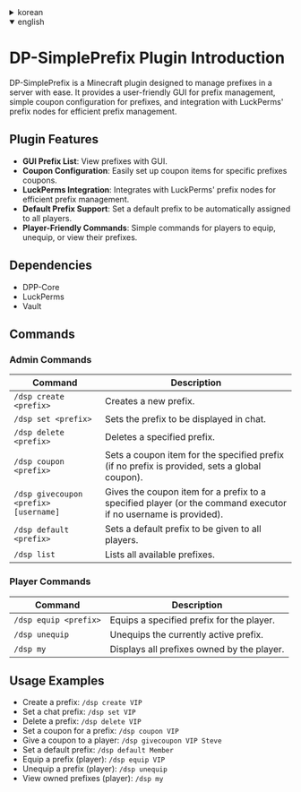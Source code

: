 <details>
	<summary>korean</summary>

# DP-SimplePrefix 플러그인 소개

DP-SimplePrefix는 마인크래프트 서버에서 칭호를 쉽게 관리할 수 있는 플러그인입니다. GUI를 통해 칭호 목록을 직관적으로 확인하고, 간편한 칭호 쿠폰 설정이 가능하며, LuckPerms의 칭호 노드와 연동하여 칭호를 효율적으로 관리할 수 있습니다.

## 플러그인 특징
- **GUI 기반 칭호 목록**: GUI를 통해 쉽게 확인가능.
- **간편한 쿠폰 설정**: 특정 칭호 쿠폰을 간단히 설정 가능.
- **LuckPerms 연동**: LuckPerms의 칭호 노드와 연동되어 칭호를 효율적으로 관리 가능.
- **기본 칭호 설정**: 모든 플레이어에게 자동으로 부여되는 기본 칭호 설정 가능.
- **유저 친화적 명령어**: 플레이어가 칭호를 장착, 해제, 확인할 수 있는 간단한 명령어 제공.

## 의존성
- DPP-Core
- LuckPerms
- Vault

## 명령어
### 관리자 명령어
| 명령어 | 설명 |
|--------|------|
| `/dsp create <prefix>` | 새로운 칭호를 생성합니다. |
| `/dsp set <prefix>` | 채팅에 표시될 칭호를 설정합니다. |
| `/dsp delete <prefix>` | 지정한 칭호를 삭제합니다. |
| `/dsp coupon <prefix>` | 지정한 칭호의 쿠폰 아이템을 설정합니다. (칭호 미입력 시 글로벌 쿠폰으로 설정) |
| `/dsp givecoupon <prefix> [username]` | 지정한 플레이어에게 칭호 쿠폰 아이템을 지급합니다. (username 미입력 시 명령어 실행자에게 지급) |
| `/dsp default <prefix>` | 모든 플레이어에게 부여될 기본 칭호를 설정합니다. |
| `/dsp list` | 모든 칭호 목록을 표시합니다. |

### 유저 명령어
| 명령어 | 설명 |
|--------|------|
| `/dsp equip <prefix>` | 지정한 칭호를 장착합니다. |
| `/dsp unequip` | 현재 장착된 칭호를 해제합니다. |
| `/dsp my` | 자신이 소유한 모든 칭호를 표시합니다. |

## 사용법 예시
- 칭호 생성: `/dsp create VIP`
- 채팅 칭호 설정: `/dsp set VIP`
- 칭호 삭제: `/dsp delete VIP`
- 칭호 쿠폰 설정: `/dsp coupon VIP`
- 플레이어에게 쿠폰 지급: `/dsp givecoupon VIP Steve`
- 기본 칭호 설정: `/dsp default Member`
- 칭호 장착 (유저): `/dsp equip VIP`
- 칭호 해제 (유저): `/dsp unequip`
- 소유 칭호 확인 (유저): `/dsp my`
</details>

<details open>
	<summary>english</summary>

# DP-SimplePrefix Plugin Introduction

DP-SimplePrefix is a Minecraft plugin designed to manage prefixes in a server with ease. It provides a user-friendly GUI for prefix management, simple coupon configuration for prefixes, and integration with LuckPerms' prefix nodes for efficient prefix management.

## Plugin Features
- **GUI Prefix List**: View prefixes with GUI.
- **Coupon Configuration**: Easily set up coupon items for specific prefixes coupons.
- **LuckPerms Integration**: Integrates with LuckPerms' prefix nodes for efficient prefix management.
- **Default Prefix Support**: Set a default prefix to be automatically assigned to all players.
- **Player-Friendly Commands**: Simple commands for players to equip, unequip, or view their prefixes.

## Dependencies
- DPP-Core
- LuckPerms
- Vault

## Commands
### Admin Commands
| Command | Description |
|---------|-------------|
| `/dsp create <prefix>` | Creates a new prefix. |
| `/dsp set <prefix>` | Sets the prefix to be displayed in chat. |
| `/dsp delete <prefix>` | Deletes a specified prefix. |
| `/dsp coupon <prefix>` | Sets a coupon item for the specified prefix (if no prefix is provided, sets a global coupon). |
| `/dsp givecoupon <prefix> [username]` | Gives the coupon item for a prefix to a specified player (or the command executor if no username is provided). |
| `/dsp default <prefix>` | Sets a default prefix to be given to all players. |
| `/dsp list` | Lists all available prefixes. |

### Player Commands
| Command | Description |
|---------|-------------|
| `/dsp equip <prefix>` | Equips a specified prefix for the player. |
| `/dsp unequip` | Unequips the currently active prefix. |
| `/dsp my` | Displays all prefixes owned by the player. |

## Usage Examples
- Create a prefix: `/dsp create VIP`
- Set a chat prefix: `/dsp set VIP`
- Delete a prefix: `/dsp delete VIP`
- Set a coupon for a prefix: `/dsp coupon VIP`
- Give a coupon to a player: `/dsp givecoupon VIP Steve`
- Set a default prefix: `/dsp default Member`
- Equip a prefix (player): `/dsp equip VIP`
- Unequip a prefix (player): `/dsp unequip`
- View owned prefixes (player): `/dsp my`
</details>
